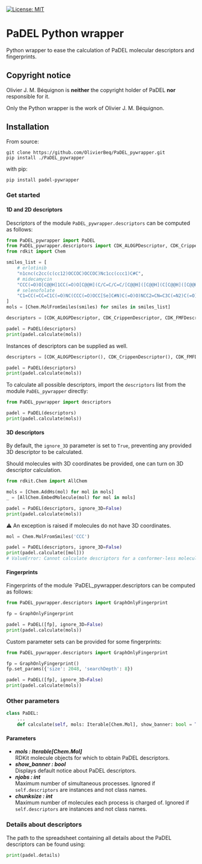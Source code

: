[![License: MIT](https://img.shields.io/badge/License-MIT-yellow.svg)](https://opensource.org/licenses/MIT)

# PaDEL Python wrapper

Python wrapper to ease the calculation of PaDEL molecular descriptors and fingerprints.

## Copyright notice

Olivier J. M. Béquignon is **neither** the copyright holder of PaDEL **nor** responsible for it.

Only the Python wrapper is the work of Olivier J. M. Béquignon.

## Installation

From source:

    git clone https://github.com/OlivierBeq/PaDEL_pywrapper.git
    pip install ./PaDEL_pywrapper

with pip:

```bash
pip install padel-pywrapper
```

### Get started

#### 1D and 2D descriptors

Descriptors of the module `PaDEL_pywrapper.descriptors` can be computed as follows:

```python
from PaDEL_pywrapper import PaDEL
from PaDEL_pywrapper.descriptors import CDK_ALOGPDescriptor, CDK_CrippenDescriptor, CDK_FMFDescriptor
from rdkit import Chem

smiles_list = [
    # erlotinib
    "n1cnc(c2cc(c(cc12)OCCOC)OCCOC)Nc1cc(ccc1)C#C",
    # midecamycin
    "CCC(=O)O[C@@H]1CC(=O)O[C@@H](C/C=C/C=C/[C@@H]([C@@H](C[C@@H]([C@@H]([C@H]1OC)O[C@H]2[C@@H]([C@H]([C@@H]([C@H](O2)C)O[C@H]3C[C@@]([C@H]([C@@H](O3)C)OC(=O)CC)(C)O)N(C)C)O)CC=O)C)O)C",
    # selenofolate
    "C1=CC(=CC=C1C(=O)NC(CCC(=O)OCC[Se]C#N)C(=O)O)NCC2=CN=C3C(=N2)C(=O)NC(=N3)N",
]
mols = [Chem.MolFromSmiles(smiles) for smiles in smiles_list]

descriptors = [CDK_ALOGPDescriptor, CDK_CrippenDescriptor, CDK_FMFDescriptor]

padel = PaDEL(descriptors)
print(padel.calculate(mols))
```

Instances of descriptors can be supplied as well.

```python
descriptors = [CDK_ALOGPDescriptor(), CDK_CrippenDescriptor(), CDK_FMFDescriptor()]

padel = PaDEL(descriptors)
print(padel.calculate(mols))
```

To calculate all possible descriptors, import the `descriptors` list from the module `PaDEL_pywrapper` directly:


```python
from PaDEL_pywrapper import descriptors

padel = PaDEL(descriptors)
print(padel.calculate(mols))
```

#### 3D descriptors

By default, the `ignore_3D` parameter is set to `True`, preventing any provided 3D descriptor to be calculated.

Should molecules with 3D coordinates be provided, one can turn on 3D descriptor calculation.

```python
from rdkit.Chem import AllChem

mols = [Chem.AddHs(mol) for mol in mols]
_ = [AllChem.EmbedMolecule(mol) for mol in mols]

padel = PaDEL(descriptors, ignore_3D=False)
print(padel.calculate(mols))
```

:warning: An exception is raised if molecules do not have 3D coordinates.

```python
mol = Chem.MolFromSmiles('CCC')

padel = PaDEL(descriptors, ignore_3D=False)
print(padel.calculate([mol]))
# ValueError: Cannot calculate descriptors for a conformer-less molecule
```

#### Fingerprints


Fingerprints of the module `PaDEL_pywrapper.descriptors can be computed as follows:

```python
from PaDEL_pywrapper.descriptors import GraphOnlyFingerprint

fp = GraphOnlyFingerprint

padel = PaDEL([fp], ignore_3D=False)
print(padel.calculate(mols))
```

Custom parameter sets can be provided for some fingerprints:

```python
from PaDEL_pywrapper.descriptors import GraphOnlyFingerprint

fp = GraphOnlyFingerprint()
fp.set_params({'size': 2048, 'searchDepth': 8})

padel = PaDEL([fp], ignore_3D=False)
print(padel.calculate(mols))
```

### Other parameters

```python
class PaDEL:
    ...
    def calculate(self, mols: Iterable[Chem.Mol], show_banner: bool = True, njobs: int = 1, chunksize: int = 100):
```

#### Parameters

- ***mols  : Iterable[Chem.Mol]***  
  RDKit molecule objects for which to obtain PaDEL descriptors.
- ***show_banner  : bool***  
  Displays default notice about PaDEL descriptors.
- ***njobs  : int***  
  Maximum number of simultaneous processes. Ignored if `self.descriptors` are instances and not class names.
- ***chunksize  : int***  
  Maximum number of molecules each process is charged of. Ignored if `self.descriptors` are instances and not class names.

### Details about descriptors

The path to the spreadsheet containing all details about the PaDEL descriptors can be found using:

```python
print(padel.details)
```
